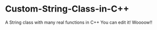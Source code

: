 # Custom-String-Class-in-C++
A String class with many real functions in C++
You can edit it!
Woooow!!
